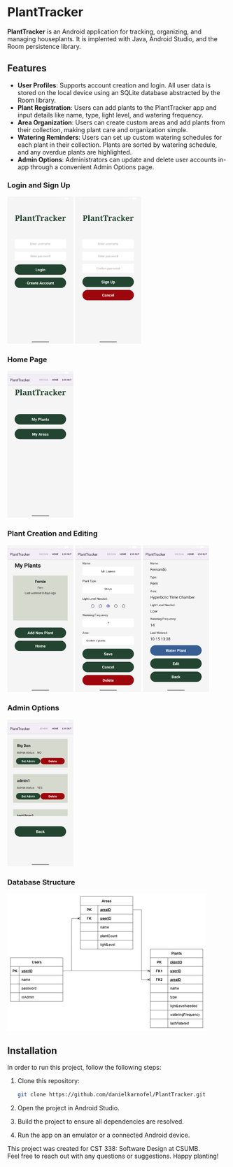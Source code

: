 # PlantTracker

**PlantTracker** is an Android application for tracking, organizing, and managing houseplants. It is implented with Java, Android Studio, and the Room persistence library. 

## Features

- **User Profiles**: Supports account creation and login. All user data is stored on the local device using an SQLite database abstracted by the Room library.
- **Plant Registration**: Users can add plants to the PlantTracker app and input details like name, type, light level, and watering frequency.
- **Area Organization**: Users can create custom areas and add plants from their collection,  making plant care and organization simple.
- **Watering Reminders**: Users can set up custom watering schedules for each plant in their collection. Plants are sorted by watering schedule, and any overdue plants are highlighted.
- **Admin Options**: Administrators can update and delete user accounts in-app through a convenient Admin Options page.

### Login and Sign Up

<p float="left">
  <img src="screenshots/login.png" width="30%" />
  <img src="screenshots/signup.png" width="30%" />
</p>

### Home Page

<p float="left">
  <img src="screenshots/home.png" width="30%" />
</p>

### Plant Creation and Editing

<p float="left">
  <img src="screenshots/all_plants.png" width="30%" />
  <img src="screenshots/new_plant.png" width="30%" />
  <img src="screenshots/view_plant.png" width="30%" />
</p>

### Admin Options

<p float="left">
  <img src="screenshots/admin.png" width="30%" />
</p>

### Database Structure

<p float="left">
  <img src="screenshots/PlantTrackerERD.png" width="90%" />
</p>

## Installation

In order to run this project, follow the following steps:

1. Clone this repository:
   ```bash
   git clone https://github.com/danielkarnofel/PlantTracker.git
   ```

2. Open the project in Android Studio.

3. Build the project to ensure all dependencies are resolved.

4. Run the app on an emulator or a connected Android device.

This project was created for CST 338: Software Design at CSUMB. \
Feel free to reach out with any questions or suggestions. Happy planting!
